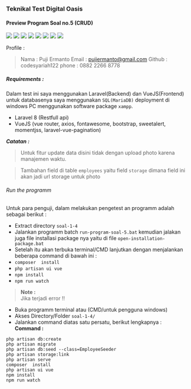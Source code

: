 ### Teknikal Test Digital Oasis

#### Preview Program Soal no.5 (CRUD)
<img src="ss/soal-5.jpg">  

<img src="ss/soal-5-1.jpg">  


<img src="ss/soal-5-2.jpg">  


<img src="ss/soal-5-3.jpg">  

<img src="ss/soal-5-4.jpg">  

<img src="ss/soal-5-5.jpg">  

<img src="ss/soal-5-6.jpg">   

<img src="ss/soal-5-7.jpg">  

Profile :  
> Nama : Puji Ermanto
Email : pujiermanto@gmail.com
Github  : codesyariah122
phone	: 0882 2266 8778  

##### Requirements :  
Dalam test  ini saya menggunakan Laravel(Backend) dan VueJS(Frontend) untuk databasenya saya menggunakan ```SQL(MariaDB)``` deployment di windows PC menggunakan software package ```xampp```.  
- Laravel 8 (Restfull api)
- VueJS (vue router, axios, fontawesome, bootstrap, sweetalert, momentjss, laravel-vue-pagination)  

***Catatan :***  
>Untuk  fitur update data  disini  tidak dengan  upload  photo karena manajemen waktu.  

>Tambahan field di table ```employees```  yaitu field ```storage``` dimana field ini akan jadi url  storage untuk  photo

###### Run the programm  
Untuk para penguji, dalam melakukan pengetest an  programm adalah  sebagai berikut :  
- Extract directory ```soal-1-4```  
- Jalankan programm batch ```run-program-soal-5.bat``` kemudian jalakan juga  file installasi package nya  yaitu di file ```open-installation-package.bat```  
- Setelah itu akan terbuka terminal/CMD lanjutkan dengan menjalankan beberapa command di bawah ini :   
- ```composer  install```  
- ```php artisan ui vue```  
- ```npm install```  
- ```npm run watch```

> **Note :**  
Jika terjadi error !!  

- Buka programm terminal atau (CMD/untuk pengguna windows)  
- Akses Directory/Folder ```soal-1-4/```  
- Jalankan command diatas satu persatu, berikut lengkapnya :  
**Command :**  
```
php artisan db:create
php artisan migrate
php artisan db:seed --class=EmployeeSeeder
php artisan storage:link
php artisan serve
composer  install 
php artisan ui vue 
npm install
npm run watch
```  
